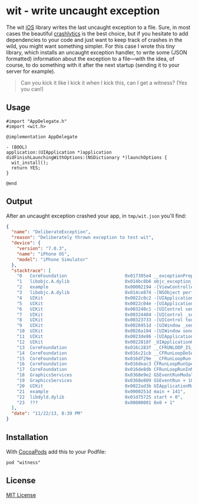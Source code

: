 # wit - write uncaught exception

The wit [iOS](http://www.apple.com/ios/) library writes the last uncaught exception to a file. Sure, in most cases the beautiful [crashlytics](http://try.crashlytics.com/) is the best choice, but if you hesitate to add dependencies to your code and just want to keep track of crashes in the wild, you might want something simpler. For this case I wrote this tiny library, which installs an uncaught exception handler, to write some (JSON formatted) information about the exception to a file—with the idea, of course, to do something with it after the next startup (sending it to your server for example).

> Can you kick it like I kick it when I kick this,
can I get a witness?  (Yes you can!)

## Usage

```objc
#import "AppDelegate.h"
#import <wit.h>

@implementation AppDelegate

- (BOOL)
application:(UIApplication *)application
didFinishLaunchingWithOptions:(NSDictionary *)launchOptions {
  wit_install();
  return YES;
}

@end
```
## Output

After an uncaught exception crashed your app, in `tmp/wit.json` you'll find:

```json
{
  "name": "DeliberateException",
  "reason": "Deliberately thrown exception to test wit",
  "device": {
    "version": "7.0.3",
    "name": "iPhone OS",
    "model": "iPhone Simulator"
  },
  "stacktrace": [
    "0   CoreFoundation                      0x017395e4 __exceptionPreprocess + 180",
    "1   libobjc.A.dylib                     0x014bc8b6 objc_exception_throw + 44",
    "2   example                             0x00002194 -[ViewController crash:] + 148",
    "3   libobjc.A.dylib                     0x014ce874 -[NSObject performSelector:withObject:withObject:] + 77",
    "4   UIKit                               0x0022c0c2 -[UIApplication sendAction:to:from:forEvent:] + 108",
    "5   UIKit                               0x0022c04e -[UIApplication sendAction:toTarget:fromSender:forEvent:] + 61",
    "6   UIKit                               0x003240c1 -[UIControl sendAction:to:forEvent:] + 66",
    "7   UIKit                               0x00324484 -[UIControl _sendActionsForEvents:withEvent:] + 577",
    "8   UIKit                               0x00323733 -[UIControl touchesEnded:withEvent:] + 641",
    "9   UIKit                               0x0026951d -[UIWindow _sendTouchesForEvent:] + 852",
    "10  UIKit                               0x0026a184 -[UIWindow sendEvent:] + 1232",
    "11  UIKit                               0x0023de86 -[UIApplication sendEvent:] + 242",
    "12  UIKit                               0x0022818f _UIApplicationHandleEventQueue + 11421",
    "13  CoreFoundation                      0x016c283f __CFRUNLOOP_IS_CALLING_OUT_TO_A_SOURCE0_PERFORM_FUNCTION__ + 15",
    "14  CoreFoundation                      0x016c21cb __CFRunLoopDoSources0 + 235",
    "15  CoreFoundation                      0x016df29e __CFRunLoopRun + 910",
    "16  CoreFoundation                      0x016deac3 CFRunLoopRunSpecific + 467",
    "17  CoreFoundation                      0x016de8db CFRunLoopRunInMode + 123",
    "18  GraphicsServices                    0x0368e9e2 GSEventRunModal + 192",
    "19  GraphicsServices                    0x0368e809 GSEventRun + 104",
    "20  UIKit                               0x0022ad3b UIApplicationMain + 1225",
    "21  example                             0x0000251d main + 141",
    "22  libdyld.dylib                       0x01d75725 start + 0",
    "23  ???                                 0x00000001 0x0 + 1"
  ],
  "date": "11/22/13, 8:39 PM"
}
```
## Installation

With [CocoaPods](http://cocoapods.org) add this to your Podfile:
```
pod "witness"
```

## License

[MIT License](https://raw.github.com/michaelnisi/wit/master/LICENSE)
